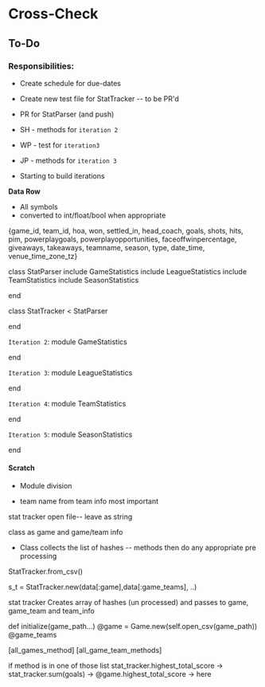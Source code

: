 # Cross-Check

## To-Do
### Responsibilities:

- Create schedule for due-dates
- Create new test file for StatTracker -- to be PR'd
- PR for StatParser (and push)

- SH - methods for `iteration 2`
- WP - test for `iteration3`
- JP - methods for `iteration 3`

- Starting to build iterations


**Data Row**
- All symbols
- converted to int/float/bool when appropriate

{game_id, team_id, hoa, won, settled_in, head_coach,
 goals, shots, hits, pim, powerplaygoals, powerplayopportunities, faceoffwinpercentage, giveaways, takeaways, teamname, season, type, date_time, venue_time_zone_tz}


class StatParser
  include GameStatistics
  include LeagueStatistics
  include TeamStatistics
  include SeasonStatistics

end

class StatTracker < StatParser

end

`Iteration 2`:
module GameStatistics

end

`Iteration 3`:
module LeagueStatistics

end

`Iteration 4`:
module TeamStatistics

end

`Iteration 5`:
module SeasonStatistics

end



#### Scratch

- Module division

- team name from team info most important

stat tracker open file-- leave as string

class as game and game/team info

- Class collects the list of hashes -- methods then do any appropriate
pre processing

StatTracker.from_csv(<hash of file_paths>)

s_t = StatTracker.new(data[:game],data[:game_teams], ..)

stat tracker Creates array of hashes (un processed) and passes to game, game_team and team_info


def initialize(game_path...)
  @game = Game.new(self.open_csv(game_path))
  @game_teams

[all_games_method] [all_game_team_methods]

if method is in one of those list
stat_tracker.highest_total_score -> stat_tracker.sum(goals) -> @game.highest_total_score -> here
